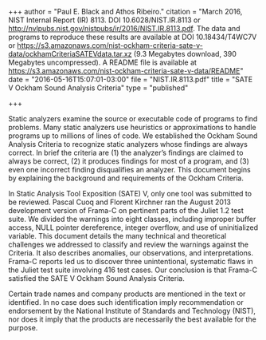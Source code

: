 +++
author = "Paul E. Black and Athos Ribeiro."
citation = "March 2016, NIST Internal Report (IR) 8113. DOI 10.6028/NIST.IR.8113 or http://nvlpubs.nist.gov/nistpubs/ir/2016/NIST.IR.8113.pdf. The data and programs to reproduce these results are available at DOI 10.18434/T4WC7V or https://s3.amazonaws.com/nist-ockham-criteria-sate-v-data/ockhamCriteriaSATEVdata.tar.xz (9.3 Megabytes download, 390 Megabytes uncompressed). A README file is available at https://s3.amazonaws.com/nist-ockham-criteria-sate-v-data/README"
date = "2016-05-16T15:07:01-03:00"
file = "NIST.IR.8113.pdf"
title = "SATE V Ockham Sound Analysis Criteria"
type = "published"

+++

Static  analyzers  examine  the  source  or  executable code  of  programs  to  find  problems.  Many  static  analyzers  use  heuristics  or  approximations  to  handle  programs  up  to  millions  of  lines  of  code.  We  established the   Ockham   Sound   Analysis   Criteria   to   recognize static  analyzers  whose  findings  are  always  correct.  In brief  the  criteria  are  (1)  the  analyzer’s  findings  are claimed  to  always  be  correct,  (2)  it  produces  findings for  most  of  a  program,  and  (3)  even  one  incorrect finding  disqualifies  an  analyzer.  This  document  begins by  explaining  the  background  and  requirements  of  the Ockham  Criteria.

In  Static  Analysis  Tool  Exposition  (SATE)  V,  only one  tool  was  submitted  to  be  reviewed.  Pascal  Cuoq and  Florent  Kirchner  ran  the  August  2013  development   version   of   Frama-C   on   pertinent   parts   of the  Juliet  1.2  test  suite.  We  divided  the  warnings into  eight  classes,  including  improper  buffer  access, NULL pointer dereference, integer overflow, and use of uninitialized variable. This document details the many technical  and  theoretical  challenges  we  addressed  to classify  and  review  the  warnings  against  the  Criteria.  It  also  describes  anomalies,  our  observations,  and interpretations.  Frama-C  reports  led  us  to  discover three  unintentional,  systematic  flaws  in  the  Juliet  test suite  involving  416  test  cases.  Our  conclusion  is  that Frama-C satisfied the SATE V Ockham Sound Analysis Criteria.

Certain trade names and company products are mentioned  in  the  text  or  identified.  In  no  case  does  such identification  imply  recommendation  or  endorsement by the National Institute of Standards and Technology (NIST),  nor  does  it  imply  that  the  products  are  necessarily  the  best  available  for  the  purpose. 
